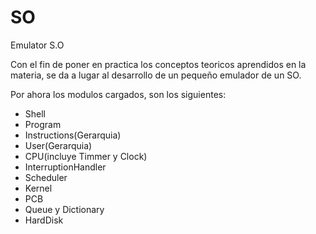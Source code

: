 SO
==

Emulator S.O

Con el fin de poner en practica los conceptos teoricos aprendidos en la materia,
se da a lugar al desarrollo de un pequeño emulador de un SO.

Por ahora los modulos cargados, son los siguientes:

* Shell
* Program
* Instructions(Gerarquia)
* User(Gerarquia)
* CPU(incluye Timmer y Clock)
* InterruptionHandler
* Scheduler
* Kernel
* PCB
* Queue y Dictionary
* HardDisk
